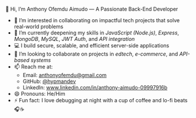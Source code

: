 👋 Hi, I’m Anthony Ofemdu Aimudo — A Passionate Back-End Developer

- 👀 I’m interested in collaborating on impactful tech projects that solve real-world problems  
- 🌱 I’m currently deepening my skills in *JavaScript (Node.js)*, *Express*, *MongoDB*, *MySQL*, *JWT Auth*, and *API integration*  
- 💻 I build secure, scalable, and efficient server-side applications  
- 💞 I’m looking to collaborate on projects in *edtech*, *e-commerce*, and *API-based systems*  
- 📫 Reach me at:  
  - Email: anthonyofemdu@gmail.com  
  - GitHub: [@hypmandev](https://github.com/hypmandev)  
  - LinkedIn: www.linkedin.com/in/anthony-aimudo-09997916b
- 😄 Pronouns: He/Him  
- ⚡ Fun fact: I love debugging at night with a cup of coffee and lo-fi beats 🎧☕  


<!---
hypmandev/hypmandev is a ✨ special ✨ repository because its `README.md` (this file) appears on your GitHub profile.
You can click the Preview link to take a look at your changes.
--->
